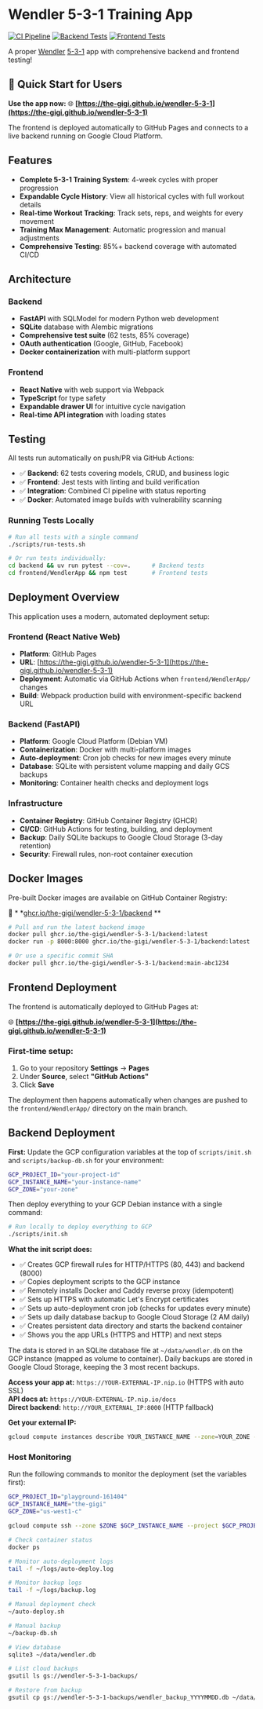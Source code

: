 # Wendler 5-3-1 Training App

[![CI Pipeline](https://github.com/the-gigi/wendler-5-3-1/actions/workflows/ci.yml/badge.svg)](https://github.com/the-gigi/wendler-5-3-1/actions/workflows/ci.yml)
[![Backend Tests](https://github.com/the-gigi/wendler-5-3-1/actions/workflows/backend-tests.yml/badge.svg)](https://github.com/the-gigi/wendler-5-3-1/actions/workflows/backend-tests.yml)
[![Frontend Tests](https://github.com/the-gigi/wendler-5-3-1/actions/workflows/frontend-tests.yml/badge.svg)](https://github.com/the-gigi/wendler-5-3-1/actions/workflows/frontend-tests.yml)

A proper [Wendler](https://www.jimwendler.com/pages/about-jim) [5-3-1](https://thefitness.wiki/5-3-1-primer/) app with comprehensive backend and frontend testing!

## 🚀 Quick Start for Users

**Use the app now:** 🌐 **[https://the-gigi.github.io/wendler-5-3-1](https://the-gigi.github.io/wendler-5-3-1)**

The frontend is deployed automatically to GitHub Pages and connects to a live backend running on Google Cloud Platform.

## Features

- **Complete 5-3-1 Training System**: 4-week cycles with proper progression
- **Expandable Cycle History**: View all historical cycles with full workout details
- **Real-time Workout Tracking**: Track sets, reps, and weights for every movement
- **Training Max Management**: Automatic progression and manual adjustments
- **Comprehensive Testing**: 85%+ backend coverage with automated CI/CD

## Architecture

### Backend

- **FastAPI** with SQLModel for modern Python web development
- **SQLite** database with Alembic migrations
- **Comprehensive test suite** (62 tests, 85% coverage)
- **OAuth authentication** (Google, GitHub, Facebook)
- **Docker containerization** with multi-platform support

### Frontend

- **React Native** with web support via Webpack
- **TypeScript** for type safety
- **Expandable drawer UI** for intuitive cycle navigation
- **Real-time API integration** with loading states

## Testing

All tests run automatically on push/PR via GitHub Actions:

- ✅ **Backend**: 62 tests covering models, CRUD, and business logic
- ✅ **Frontend**: Jest tests with linting and build verification
- ✅ **Integration**: Combined CI pipeline with status reporting
- ✅ **Docker**: Automated image builds with vulnerability scanning

### Running Tests Locally

```bash
# Run all tests with a single command
./scripts/run-tests.sh

# Or run tests individually:
cd backend && uv run pytest --cov=.      # Backend tests
cd frontend/WendlerApp && npm test       # Frontend tests
```

## Deployment Overview

This application uses a modern, automated deployment setup:

### Frontend (React Native Web)
- **Platform**: GitHub Pages
- **URL**: [https://the-gigi.github.io/wendler-5-3-1](https://the-gigi.github.io/wendler-5-3-1)
- **Deployment**: Automatic via GitHub Actions when `frontend/WendlerApp/` changes
- **Build**: Webpack production build with environment-specific backend URL

### Backend (FastAPI)
- **Platform**: Google Cloud Platform (Debian VM)
- **Containerization**: Docker with multi-platform images
- **Auto-deployment**: Cron job checks for new images every minute
- **Database**: SQLite with persistent volume mapping and daily GCS backups
- **Monitoring**: Container health checks and deployment logs

### Infrastructure
- **Container Registry**: GitHub Container Registry (GHCR)
- **CI/CD**: GitHub Actions for testing, building, and deployment
- **Backup**: Daily SQLite backups to Google Cloud Storage (3-day retention)
- **Security**: Firewall rules, non-root container execution

## Docker Images

Pre-built Docker images are available on GitHub Container Registry:

🐳 *
*[ghcr.io/the-gigi/wendler-5-3-1/backend](https://github.com/users/the-gigi/packages/container/wendler-5-3-1%2Fbackend)
**

```bash
# Pull and run the latest backend image
docker pull ghcr.io/the-gigi/wendler-5-3-1/backend:latest
docker run -p 8000:8000 ghcr.io/the-gigi/wendler-5-3-1/backend:latest

# Or use a specific commit SHA
docker pull ghcr.io/the-gigi/wendler-5-3-1/backend:main-abc1234
```

## Frontend Deployment

The frontend is automatically deployed to GitHub Pages at:

🌐 **[https://the-gigi.github.io/wendler-5-3-1](https://the-gigi.github.io/wendler-5-3-1)**

### First-time setup:
1. Go to your repository **Settings** → **Pages**
2. Under **Source**, select **"GitHub Actions"**
3. Click **Save**

The deployment then happens automatically when changes are pushed to the `frontend/WendlerApp/` directory on the main branch.

## Backend Deployment

**First:** Update the GCP configuration variables at the top of `scripts/init.sh` and `scripts/backup-db.sh` for your environment:
```bash
GCP_PROJECT_ID="your-project-id"
GCP_INSTANCE_NAME="your-instance-name"  
GCP_ZONE="your-zone"
```

Then deploy everything to your GCP Debian instance with a single command:

```bash
# Run locally to deploy everything to GCP
./scripts/init.sh
```

**What the init script does:**
- ✅ Creates GCP firewall rules for HTTP/HTTPS (80, 443) and backend (8000)
- ✅ Copies deployment scripts to the GCP instance  
- ✅ Remotely installs Docker and Caddy reverse proxy (idempotent)
- ✅ Sets up HTTPS with automatic Let's Encrypt certificates
- ✅ Sets up auto-deployment cron job (checks for updates every minute)
- ✅ Sets up daily database backup to Google Cloud Storage (2 AM daily)
- ✅ Creates persistent data directory and starts the backend container
- ✅ Shows you the app URLs (HTTPS and HTTP) and next steps

The data is stored in an SQLite database file at `~/data/wendler.db` on the GCP instance (mapped as volume to container).
Daily backups are stored in Google Cloud Storage, keeping the 3 most recent backups.

**Access your app at:** `https://YOUR-EXTERNAL-IP.nip.io` (HTTPS with auto SSL)  
**API docs at:** `https://YOUR-EXTERNAL-IP.nip.io/docs`  
**Direct backend:** `http://YOUR_EXTERNAL_IP:8000` (HTTP fallback)

**Get your external IP:**
```bash
gcloud compute instances describe YOUR_INSTANCE_NAME --zone=YOUR_ZONE --project=YOUR_PROJECT_ID --format="get(networkInterfaces[0].accessConfigs[0].natIP)"
```

### Host Monitoring

Run the following commands to monitor the deployment (set the variables first):

```bash
GCP_PROJECT_ID="playground-161404"
GCP_INSTANCE_NAME="the-gigi"
GCP_ZONE="us-west1-c"

gcloud compute ssh --zone $ZONE $GCP_INSTANCE_NAME --project $GCP_PROJECT_ID 

# Check container status
docker ps

# Monitor auto-deployment logs
tail -f ~/logs/auto-deploy.log

# Monitor backup logs  
tail -f ~/logs/backup.log

# Manual deployment check
~/auto-deploy.sh

# Manual backup
~/backup-db.sh

# View database
sqlite3 ~/data/wendler.db

# List cloud backups
gsutil ls gs://wendler-5-3-1-backups/

# Restore from backup
gsutil cp gs://wendler-5-3-1-backups/wendler_backup_YYYYMMDD.db ~/data/wendler.db
```
